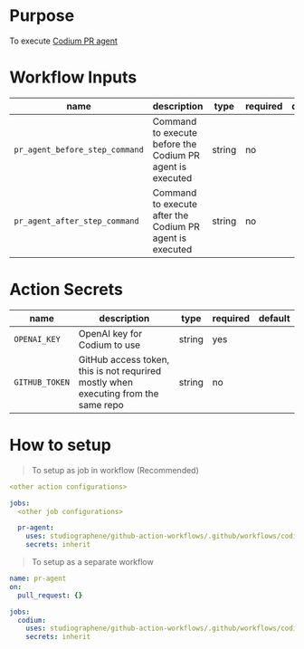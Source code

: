 # Purpose

To execute [Codium PR agent](https://www.codium.ai/products/git-plugin/)

# Workflow Inputs


|name|description|type|required|default|
|---|---|---|---|---|
|`pr_agent_before_step_command`| Command to execute before the Codium PR agent is executed |string| no| |
|`pr_agent_after_step_command`| Command to execute after the Codium PR agent is executed |string| no| |

# Action Secrets

|name|description|type|required|default|
|---|---|---|---|---|
|`OPENAI_KEY`| OpenAI key for Codium to use |string| yes| |
|`GITHUB_TOKEN`| GitHub access token, this is not requrired mostly when executing from the same repo |string| no| |

# How to setup

> To setup as job in workflow (Recommended)

```yaml
<other action configurations>

jobs:
  <other job configurations>

  pr-agent:
    uses: studiographene/github-action-workflows/.github/workflows/codium-pr-agent.yml@v1
    secrets: inherit
```

> To setup as a separate workflow

```yaml
name: pr-agent
on:
  pull_request: {}

jobs:
  codium:
    uses: studiographene/github-action-workflows/.github/workflows/codium-pr-agent.yml@v1
    secrets: inherit
```
